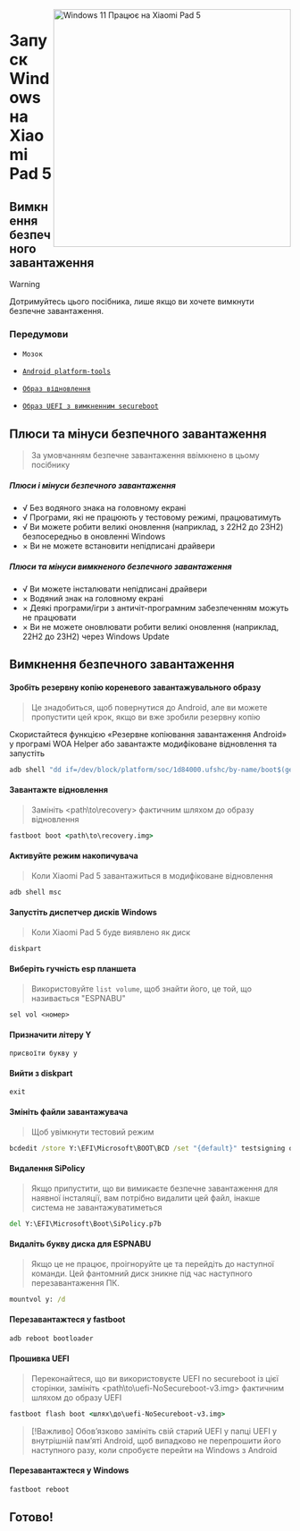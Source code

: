 <img align="right" src="https://raw.githubusercontent.com/erdilS/Port-Windows-11-Xiaomi-Pad-5/main/nabu.png" width="425" alt="Windows 11 Працює на Xiaomi Pad 5">

# Запуск Windows на Xiaomi Pad 5

## Вимкнення безпечного завантаження
> [!Warning]
> Дотримуйтесь цього посібника, лише якщо ви хочете вимкнути безпечне завантаження.

### Передумови
- ```Мозок```

- [```Android platform-tools```](https://developer.android.com/studio/releases/platform-tools)

- [```Образ відновлення```](https://github.com/erdilS/Port-Windows-11-Xiaomi-Pad-5/releases/download/1.0/recovery.img)

- [```Образ UEFI з вимкненним secureboot```](https://github.com/erdilS/Port-Windows-11-Xiaomi-Pad-5/releases/download/UEFI/uefi-NoSecureboot-v3.img)

## Плюси та мінуси безпечного завантаження
> За умовчанням безпечне завантаження ввімкнено в цьому посібнику

##### Плюси і мінуси безпечного завантаження
- √ Без водяного знака на головному екрані
- √ Програми, які не працюють у тестовому режимі, працюватимуть
- √ Ви можете робити великі оновлення (наприклад, з 22H2 до 23H2) безпосередньо в оновленні Windows
- × Ви не можете встановити непідписані драйвери

##### Плюси та мінуси вимкненого безпечного завантаження 
- √ Ви можете інсталювати непідписані драйвери
- × Водяний знак на головному екрані
- × Деякі програми/ігри з античіт-програмним забезпеченням можуть не працювати
- × Ви не можете оновлювати робити великі оновлення (наприклад, 22H2 до 23H2) через Windows Update

## Вимкнення безпечного завантаження

#### Зробіть резервну копію кореневого завантажувального образу
> Це знадобиться, щоб повернутися до Android, але ви можете пропустити цей крок, якщо ви вже зробили резервну копію

Скористайтеся функцією «Резервне копіювання завантаження Android» у програмі WOA Helper або завантажте модифіковане відновлення та запустіть
```cmd
adb shell "dd if=/dev/block/platform/soc/1d84000.ufshc/by-name/boot$(getprop ro.boot.slot_suffix) of=/tmp/rooted_boot.img" && adb pull /tmp/rooted_boot.img
```

#### Завантажте відновлення
> Замініть <path\to\recovery> фактичним шляхом до образу відновлення
```cmd
fastboot boot <path\to\recovery.img>
```

#### Активуйте режим накопичувача
> Коли Xiaomi Pad 5 завантажиться в модифіковане відновлення
```cmd
adb shell msc
```

#### Запустіть диспетчер дисків Windows
> Коли Xiaomi Pad 5 буде виявлено як диск
```cmd
diskpart
```

#### Виберіть гучність esp планшета
> Використовуйте `list volume`, щоб знайти його, це той, що називається "ESPNABU"
```diskpart
sel vol <номер>
```

#### Призначити літеру Y
```diskpart
присвоїти букву у
```

#### Вийти з diskpart
```diskpart
exit
```

#### Змініть файли завантажувача
> Щоб увімкнути тестовий режим
```cmd
bcdedit /store Y:\EFI\Microsoft\BOOT\BCD /set "{default}" testsigning on
```

#### Видалення SiPolicy
> Якщо припустити, що ви вимикаєте безпечне завантаження для наявної інсталяції, вам потрібно видалити цей файл, інакше система не завантажуватиметься
```cmd
del Y:\EFI\Microsoft\Boot\SiPolicy.p7b
```

#### Видаліть букву диска для ESPNABU
> Якщо це не працює, проігноруйте це та перейдіть до наступної команди. Цей фантомний диск зникне під час наступного перезавантаження ПК.
```cmd
mountvol y: /d
```

#### Перезавантажтеся у fastboot
```cmd
adb reboot bootloader
```

#### Прошивка UEFI
> Переконайтеся, що ви використовуєте UEFI no secureboot із цієї сторінки, замініть <path\to\uefi-NoSecureboot-v3.img> фактичним шляхом до образу UEFI
```cmd
fastboot flash boot <шлях\до\uefi-NoSecureboot-v3.img>
```
> [!Важливо]
> Обов’язково замініть свій старий UEFI у папці UEFI у внутрішній пам’яті Android, щоб випадково не перепрошити його наступного разу, коли спробуєте перейти на Windows з Android

#### Перезавантажтеся у Windows
```cmd
fastboot reboot
```

## Готово!
